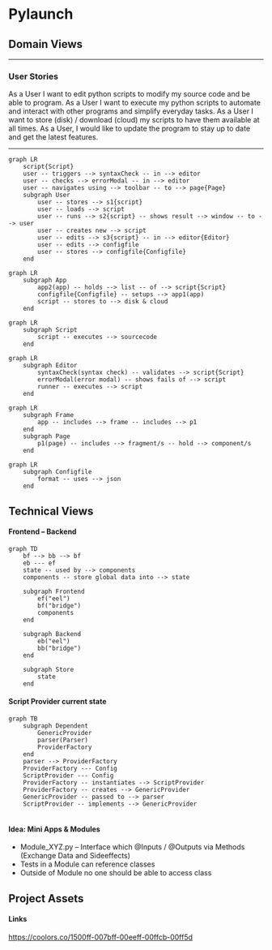 # Pylaunch

## Domain Views

---

### User Stories

As a User I want to edit python scripts to modify my source code and be able to program.
As a User I want to execute my python scripts to automate and interact with other programs and simplify everyday tasks.
As a User I want to store (disk) / download (cloud) my scripts to have them available at all times.
As a User, I would like to update the program to stay up to date and get the latest features.

---

```mermaid
graph LR
	script{Script}
	user -- triggers --> syntaxCheck -- in --> editor
	user -- checks --> errorModal -- in --> editor
	user -- navigates using --> toolbar -- to --> page{Page}
	subgraph User
        user -- stores --> s1{script}
        user -- loads --> script
        user -- runs --> s2{script} -- shows result --> window -- to --> user
        user -- creates new --> script
        user -- edits --> s3{script} -- in --> editor{Editor}
	    user -- edits --> configfile
        user -- stores --> configfile{Configfile}
	end
```

```mermaid
graph LR
	subgraph App
        app2(app) -- holds --> list -- of --> script{Script}
        configfile{Configfile} -- setups --> app1(app)
        script -- stores to --> disk & cloud
	end
```

```mermaid
graph LR
    subgraph Script
        script -- executes --> sourcecode
    end
```

```mermaid
graph LR
	subgraph Editor
		syntaxCheck(syntax check) -- validates --> script{Script}
		errorModal(error modal) -- shows fails of --> script
		runner -- executes --> script
	end
```

```mermaid
graph LR
	subgraph Frame
		app -- includes --> frame -- includes --> p1
	end
	subgraph Page
		p1(page) -- includes --> fragment/s -- hold --> component/s
	end
```

```mermaid
graph LR
	subgraph Configfile
		format -- uses --> json
	end
```



## Technical Views

#### Frontend – Backend

````mermaid
graph TD
	bf --> bb --> bf
	eb --- ef
	state -- used by --> components
	components -- store global data into --> state
	
	subgraph Frontend
		ef("eel")
		bf("bridge")
		components
	end

	subgraph Backend
		eb("eel")
		bb("bridge")
	end
	
	subgraph Store
		state
	end
````

#### Script Provider current state

```mermaid
graph TB
	subgraph Dependent
        GenericProvider
        parser(Parser)
		ProviderFactory
	end
	parser --> ProviderFactory
	ProviderFactory --- Config
	ScriptProvider --- Config
	ProviderFactory -- instantiates --> ScriptProvider
	ProviderFactory -- creates --> GenericProvider
	GenericProvider -- passed to --> parser
	ScriptProvider -- implements --> GenericProvider
	
```

#### Idea: Mini Apps & Modules

* Module_XYZ.py – Interface which @Inputs / @Outputs via Methods (Exchange Data and Sideeffects)
* Tests in a Module can reference classes
* Outside of Module no one should be able to access class

## Project Assets

#### Links

https://coolors.co/1500ff-007bff-00eeff-00ffcb-00ff5d